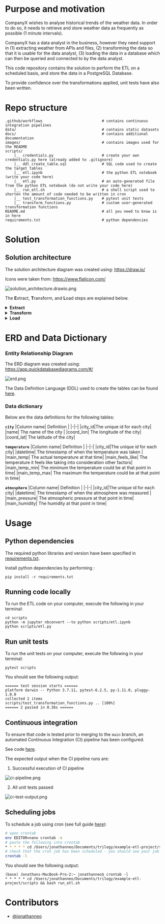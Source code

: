 # Purpose and motivation

CompanyX wishes to analyse historical trends of the weather data. In order to do so, it needs to retrieve and store weather data as frequently as possible (1 minute intervals). 

CompanyX has a data analyst in the business, however they need support in (1) extracting weather from APIs and files, (2) transforming the data so that it is usable for the data analyst, (3) loading the data in a database which can then be queried and connected to by the data analyst. 

This code repository contains the solution to perform the ETL on a scheduled basis, and store the data in a PostgreSQL Database. 

To provide confidence over the transformations applied, unit tests have also been written. 

# Repo structure 
```
.github/workflows                           # contains continuous integration pipelines 
data/                                       # contains static datasets 
docs/                                       # contains additional documentation 
images/                                     # contains images used for the README
scripts/    
    |__ credentials.py                      # create your own credentials.py here (already added to .gitignore)
    |__ ddl_create_table.sql                # SQL code used to create the target tables 
    |__ etl.ipynb                           # the python ETL notebook (write your code here)
    |__ etl.py                              # an auto-generated file from the python ETL notebook (do not write your code here)
    |__ run_etl.sh                          # a shell script used to shorten the amount of code needed to be written in cron 
    |__ test_transformation_functions.py    # pytest unit tests 
    |__ transform_functions.py              # custom user-generated transformation functions 
README.md                                   # all you need to know is in here 
requirements.txt                            # python dependencies 
```

# Solution 

## Solution architecture 

The solution architecture diagram was created using: https://draw.io/ 

Icons were taken from: https://www.flaticon.com/ 


![solution_architecture.drawio.png](images/solution_architecture.drawio.png)

The **E**xtract, **T**ransform, and **L**oad steps are explained below. 

<details>
<summary><strong> Extract </strong></summary>

#### Data sources 
Data is extracted from the following data sources. 

| No | Data Source | Description | Source Type | URL | 
| - | - | - |- | - |
| 1 | OpenWeather API | Contains current weather data | REST API | https://openweathermap.org/current | 
| 2 | Australian Capital Cities | Contains names of australian capital cities | CSV | user generated | 

</details>

<details>
<summary><strong> Transform </strong></summary>


The following transformation scripts are executed: 
| Script | Input | Output |  
| - | - |- |
| `etl.ipynb` | [1], [2] | `city`, `temperature`, `atmosphere` | 

The `etl.ipynb` notebook is converted to `etl.py` by running the code below: 
```sh
python -m jupyter nbconvert --to python etl.ipynb
```
</details>


<details>
<summary><strong> Load </strong></summary>


#### Loading process 
Data is loaded into the PostgreSQL using an upsert (insert/update) statement. 

1. Attempt to insert the records 
2. If fail due to records already existing, then update records 

</details>

# ERD and Data Dictionary

### Entity Relationship Diagram 

The ERD diagram was created using: https://app.quickdatabasediagrams.com/#/

![erd.png](images/erd.png)

The Data Definition Language (DDL) used to create the tables can be found [here](scripts/ddl_create_table.sql). 

### Data dictionary 

Below are the data definitions for the following tables: 

<b>`city`</b>
|Column name| Definition | 
|-|-|
|city_id|The unique id for each city| 
|name| The name of the city |
|coord_lon| The longitude of the city|
|coord_lat| The latitude of the city| 

<b>`temperature`</b>
|Column name| Definition | 
|-|-|
|city_id|The unique id for each city| 
|datetime| The timestamp of when the temperature was taken |
|main_temp| The actual temperature at that time|
|main_feels_like| The temperature it feels  like taking into consideration other factors|
|main_temp_min| The minimum the temperature could be at that point in time|
|main_temp_max| The maximum the temperature could be at that point in time|

<b>`atmosphere`</b>
|Column name| Definition | 
|-|-|
|city_id|The unique id for each city| 
|datetime| The timestamp of when the atmosphere was measured |
|main_pressure| The atmospheric pressure at that point in time|
|main_humidity| The humidity at that point in time|



# Usage 

## Python dependencies 
The required python libraries and version have been specified in [requirements.txt](requirements.txt). 

Install python dependencies by performing : 

```
pip install -r requirements.txt 
```

## Running code locally 
To run the ETL code on your computer, execute the following in your terminal: 

```
cd scripts
python -m jupyter nbconvert --to python scripts/etl.ipynb
python scripts/etl.py
```

## Run unit tests 
To run the unit tests on your computer, execute the following in your terminal: 

```
pytest scripts
```

You should see the following output: 

```
====== test session starts ======
platform darwin -- Python 3.7.11, pytest-6.2.5, py-1.11.0, pluggy-1.0.0
collected 2 items
scripts/test_transformation_functions.py .. [100%]
====== 2 passed in 0.36s ======
```

## Continuous integration 

To ensure that code is tested prior to merging to the `main` branch, an automated Continuous Integration (CI) pipeline has been configured. 

See code [here](.github/workflows/etl-ci.yml). 

The expected output when the CI pipeline runs are: 

1. Successful execution of CI pipeline 

![ci-pipeline.png](images/ci-pipeline.png)


2. All unit tests passed 

![ci-test-output.png](images/ci-test-output.png)



## Scheduling jobs 

To schedule a job using cron (see full guide [here](https://ole.michelsen.dk/blog/schedule-jobs-with-crontab-on-mac-osx/)): 

```sh 
# open crontab 
env EDITOR=nano crontab -e
# paste the following into crontab
* * * * * cd /Users/jonathanneo/Documents/trilogy/example-etl-project/scripts && bash run_etl.sh
# check that the cron job has been scheduled - you should see your job appear 
crontab -l 
```

You should see the following output: 
```
(base) Jonathans-MacBook-Pro-2:~ jonathanneo$ crontab -l
* * * * * cd /Users/jonathanneo/Documents/trilogy/example-etl-project/scripts && bash run_etl.sh
```


# Contributors
- [@jonathanneo](https://github.com/jonathanneo)
